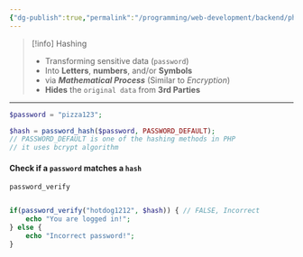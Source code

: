 ```yaml
---
{"dg-publish":true,"permalink":"/programming/web-development/backend/php/hashing/","tags":["programming","php","webdevelopment","backend"]}
---
```



> [!info] Hashing
> - Transforming sensitive data (`password`)
> - Into __Letters__, __numbers__, and/or __Symbols__
> - via ___Mathematical Process___ (Similar to _Encryption_)
> - __Hides__ the `original data` from __3rd Parties__

---

```php
$password = "pizza123";

$hash = password_hash($password, PASSWORD_DEFAULT);
// PASSWORD_DEFAULT is one of the hashing methods in PHP
// it uses bcrypt algorithm
```

#### Check if a `password` matches a `hash`
`password_verify`

```php

if(password_verify("hotdog1212", $hash)) { // FALSE, Incorrect
	echo "You are logged in!";
} else {
	echo "Incorrect password!";
}

```